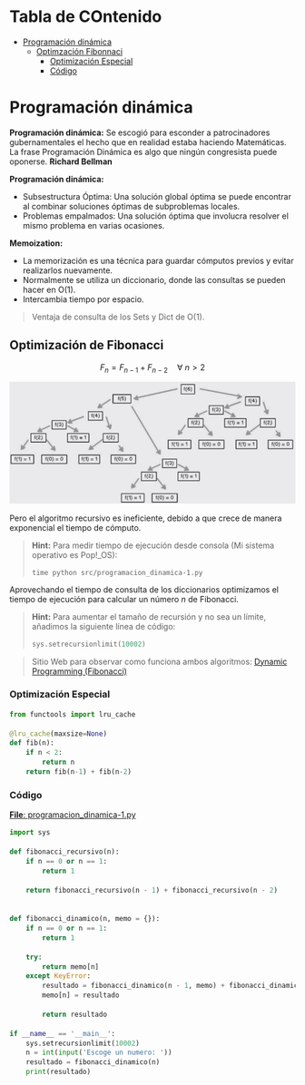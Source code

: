 # Tabla de COntenido
- [Programación dinámica](#programación-dinámica)
    - [Optimzación Fibonnaci](#optimización-de-fibonacci)
        - [Optimización Especial](#optimización-especial)
        - [Código](#código)
    

# Programación dinámica

**Programación dinámica:** Se escogió para esconder a patrocinadores gubernamentales el hecho que en realidad estaba haciendo Matemáticas. La frase Programación Dinámica es algo que ningún congresista puede oponerse. **Richard Bellman**

**Programación dinámica:**
- Subsestructura Óptima: Una solución global óptima se puede encontrar al combinar soluciones óptimas de subproblemas locales.
- Problemas empalmados: Una solución óptima que involucra resolver el mismo problema en varias ocasiones.

**Memoization:**
- La memorización es una técnica para guardar cómputos previos y evitar realizarlos nuevamente.
- Normalmente se utiliza un diccionario, donde las consultas se pueden hacer en O(1).
- Intercambia tiempo por espacio.

> Ventaja de consulta de los Sets y Dict de O(1).

## Optimización de Fibonacci

$$F_n = F_{n-1} + F_{n-2} \quad \forall~n > 2$$

![Fibonacci](images/Fibonnaci.png)

Pero el algoritmo recursivo es ineficiente, debido a que crece de manera exponencial el tiempo de cómputo.

> **Hint:** Para medir tiempo de ejecución desde consola (Mi sistema operativo es Pop!_OS):
>```shell
>time python src/programacion_dinamica-1.py
>```
Aprovechando el tiempo de consulta de los diccionarios optimizamos el tiempo de ejecución para calcular un número $n$ de Fibonacci.

>**Hint:** Para aumentar el tamaño de recursión y no sea un límite, añadimos la siguiente línea de código:
>```python
>sys.setrecursionlimit(10002)
>```

> Sitio Web para observar como funciona ambos algoritmos: [Dynamic Programming (Fibonacci)](https://www.cs.usfca.edu/~galles/visualization/DPFib.html)

### Optimización Especial
```python
from functools import lru_cache

@lru_cache(maxsize=None)
def fib(n):
    if n < 2:
        return n
    return fib(n-1) + fib(n-2)
```
### Código 
[**File**: programacion_dinamica-1.py](src/programacion_dinamica-1.py)
```python
import sys

def fibonacci_recursivo(n):
    if n == 0 or n == 1:
        return 1

    return fibonacci_recursivo(n - 1) + fibonacci_recursivo(n - 2)


def fibonacci_dinamico(n, memo = {}):
    if n == 0 or n == 1:
        return 1

    try:
        return memo[n]
    except KeyError:
        resultado = fibonacci_dinamico(n - 1, memo) + fibonacci_dinamico(n - 2, memo)
        memo[n] = resultado

        return resultado

if __name__ == '__main__':
    sys.setrecursionlimit(10002)
    n = int(input('Escoge un numero: '))
    resultado = fibonacci_dinamico(n)
    print(resultado)
```

